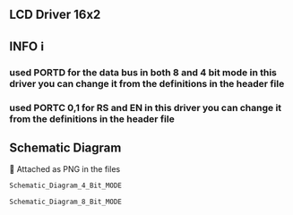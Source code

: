 ## LCD Driver 16x2

## INFO ℹ️
### used PORTD for the data bus in both 8 and 4 bit mode in this driver you can change it from the definitions in the header file

### used PORTC 0,1 for RS and EN in this driver you can change it from the definitions in the header file

## Schematic Diagram
📎 Attached as PNG in the files

```bash
Schematic_Diagram_4_Bit_MODE
```
```bash
Schematic_Diagram_8_Bit_MODE
```
